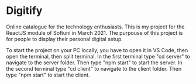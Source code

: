 # Digitify
Online catalogue for the technology enthusiasts.
This is my project for the ReactJS module of Softuni in March 2021.
The purpouse of this project is for people to display their personal digital setup.

To start the project on your PC locally, you have to open it in VS Code, then open the terminal, then split terminal.
In the first terminal type "cd server" to navigate to the server folder. Then type "npm start" to start the server.
In the second terminal type "cd client" to navigate to the client folder. Then type "npm start" to start the client.
